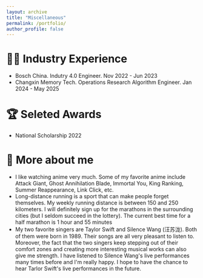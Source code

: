 ```yaml
---
layout: archive
title: "Miscellaneous"
permalink: /portfolio/
author_profile: false
---
```


🧑‍💻 Industry Experience
======
* Bosch China. Indutry 4.0 Engineer. Nov 2022 - Jun 2023
* Changxin Memory Tech. Operations Research Algorithm Engineer. Jan 2024 - May 2025

🏆 Seleted Awards
======
* National Scholarship 2022

🥳 More about me 
======
* I like watching anime very much. Some of my favorite anime include Attack Giant, Ghost Annihilation Blade, Immortal You, King Ranking, Summer Reappearance, Link Click, etc.
* Long-distance running is a sport that can make people forget themselves. My weekly running distance is between 150 and 250 kilometers. I will definitely sign up for the marathons in the surrounding cities (but I seldom succeed in the lottery). The current best time for a half marathon is 1 hour and 55 minutes
* My two favorite singers are Taylor Swift and Silence Wang (汪苏泷). Both of them were born in 1989. Their songs are all very pleasant to listen to. Moreover, the fact that the two singers keep stepping out of their comfort zones and creating more interesting musical works can also give me strength. I have listened to Silence Wang's live performances many times before and I'm really happy. I hope to have the chance to hear Tarlor Swift's live performances in the future.







